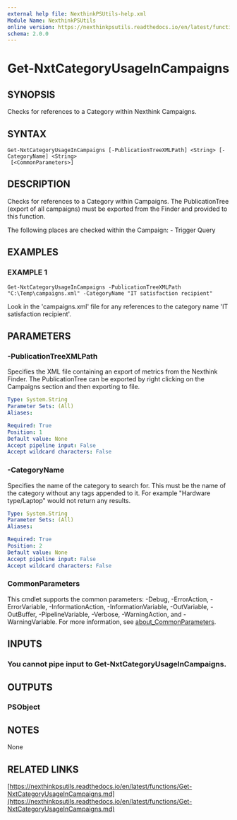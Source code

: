 ```yaml
---
external help file: NexthinkPSUtils-help.xml
Module Name: NexthinkPSUtils
online version: https://nexthinkpsutils.readthedocs.io/en/latest/functions/Get-NxtCategoryUsageInCampaigns.md
schema: 2.0.0
---
```


# Get-NxtCategoryUsageInCampaigns

## SYNOPSIS
Checks for references to a Category within Nexthink Campaigns.

## SYNTAX

```
Get-NxtCategoryUsageInCampaigns [-PublicationTreeXMLPath] <String> [-CategoryName] <String>
 [<CommonParameters>]
```

## DESCRIPTION
Checks for references to a Category within Campaigns.
The PublicationTree (export of all campaigns) must be exported from the Finder and provided to this function.

The following places are checked within the Campaign:
    - Trigger Query

## EXAMPLES

### EXAMPLE 1
```
Get-NxtCategoryUsageInCampaigns -PublicationTreeXMLPath "C:\Temp\campaigns.xml" -CategoryName "IT satisfaction recipient"
```

Look in the 'campaigns.xml' file for any references to the category name 'IT satisfaction recipient'.

## PARAMETERS

### -PublicationTreeXMLPath
Specifies the XML file containing an export of metrics from the Nexthink Finder.
The PublicationTree can be exported by right clicking on the Campaigns section and then exporting to file.

```yaml
Type: System.String
Parameter Sets: (All)
Aliases:

Required: True
Position: 1
Default value: None
Accept pipeline input: False
Accept wildcard characters: False
```

### -CategoryName
Specifies the name of the category to search for.
This must be the name of the category without any tags appended to it.
For example "Hardware type/Laptop" would not return any results.

```yaml
Type: System.String
Parameter Sets: (All)
Aliases:

Required: True
Position: 2
Default value: None
Accept pipeline input: False
Accept wildcard characters: False
```

### CommonParameters
This cmdlet supports the common parameters: -Debug, -ErrorAction, -ErrorVariable, -InformationAction, -InformationVariable, -OutVariable, -OutBuffer, -PipelineVariable, -Verbose, -WarningAction, and -WarningVariable. For more information, see [about_CommonParameters](http://go.microsoft.com/fwlink/?LinkID=113216).

## INPUTS

### You cannot pipe input to Get-NxtCategoryUsageInCampaigns.
## OUTPUTS

### PSObject
## NOTES
None

## RELATED LINKS

[https://nexthinkpsutils.readthedocs.io/en/latest/functions/Get-NxtCategoryUsageInCampaigns.md](https://nexthinkpsutils.readthedocs.io/en/latest/functions/Get-NxtCategoryUsageInCampaigns.md)

